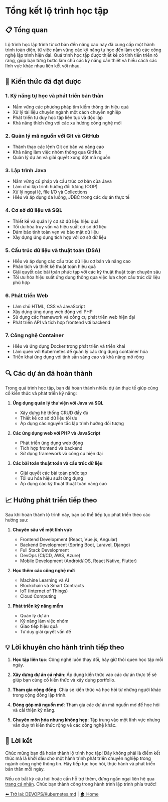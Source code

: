 # Tổng kết lộ trình học tập

## 📋 Tổng quan

Lộ trình học lập trình từ cơ bản đến nâng cao này đã cung cấp một hành trình toàn diện, từ việc nắm vững các kỹ năng tự học đến làm chủ các công nghệ lập trình hiện đại. Quá trình học tập được thiết kế có tính tiến triển rõ ràng, giúp bạn từng bước làm chủ các kỹ năng cần thiết và hiểu cách các lĩnh vực khác nhau liên kết với nhau.

## 🚀 Kiến thức đã đạt được

### 1. Kỹ năng tự học và phát triển bản thân

- Nắm vững các phương pháp tìm kiếm thông tin hiệu quả
- Xử lý tài liệu chuyên ngành một cách chuyên nghiệp
- Phát triển tư duy học tập liên tục và độc lập
- Khả năng thích ứng với các xu hướng công nghệ mới

### 2. Quản lý mã nguồn với Git và GitHub

- Thành thạo các lệnh Git cơ bản và nâng cao
- Khả năng làm việc nhóm thông qua GitHub
- Quản lý dự án và giải quyết xung đột mã nguồn

### 3. Lập trình Java

- Nắm vững cú pháp và cấu trúc cơ bản của Java
- Làm chủ lập trình hướng đối tượng (OOP)
- Xử lý ngoại lệ, file I/O và Collections
- Hiểu và áp dụng đa luồng, JDBC trong các dự án thực tế

### 4. Cơ sở dữ liệu và SQL

- Thiết kế và quản lý cơ sở dữ liệu hiệu quả
- Tối ưu hóa truy vấn và hiệu suất cơ sở dữ liệu
- Đảm bảo tính toàn vẹn và bảo mật dữ liệu
- Xây dựng ứng dụng tích hợp với cơ sở dữ liệu

### 5. Cấu trúc dữ liệu và thuật toán (DSA)

- Hiểu và áp dụng các cấu trúc dữ liệu cơ bản và nâng cao
- Phân tích và thiết kế thuật toán hiệu quả
- Giải quyết các bài toán phức tạp với các kỹ thuật thuật toán chuyên sâu
- Tối ưu hóa hiệu suất ứng dụng thông qua việc lựa chọn cấu trúc dữ liệu phù hợp

### 6. Phát triển Web

- Làm chủ HTML, CSS và JavaScript
- Xây dựng ứng dụng web động với PHP
- Sử dụng các framework và công cụ phát triển web hiện đại
- Phát triển API và tích hợp frontend với backend

### 7. Công nghệ Container

- Hiểu và ứng dụng Docker trong phát triển và triển khai
- Làm quen với Kubernetes để quản lý các ứng dụng container hóa
- Triển khai ứng dụng với tính sẵn sàng cao và khả năng mở rộng

## 🔍 Các dự án đã hoàn thành

Trong quá trình học tập, bạn đã hoàn thành nhiều dự án thực tế giúp củng cố kiến thức và phát triển kỹ năng:

1. **Ứng dụng quản lý thư viện với Java và SQL**
   - Xây dựng hệ thống CRUD đầy đủ
   - Thiết kế cơ sở dữ liệu tối ưu
   - Áp dụng các nguyên tắc lập trình hướng đối tượng

2. **Các ứng dụng web với PHP và JavaScript**
   - Phát triển ứng dụng web động
   - Tích hợp frontend và backend
   - Sử dụng framework và công cụ hiện đại

3. **Các bài toán thuật toán và cấu trúc dữ liệu**
   - Giải quyết các bài toán phức tạp
   - Tối ưu hóa hiệu suất ứng dụng
   - Áp dụng các kỹ thuật thuật toán nâng cao

## 📈 Hướng phát triển tiếp theo

Sau khi hoàn thành lộ trình này, bạn có thể tiếp tục phát triển theo các hướng sau:

1. **Chuyên sâu về một lĩnh vực**
   - Frontend Development (React, Vue.js, Angular)
   - Backend Development (Spring Boot, Laravel, Django)
   - Full Stack Development
   - DevOps (CI/CD, AWS, Azure)
   - Mobile Development (Android/iOS, React Native, Flutter)

2. **Học thêm các công nghệ mới**
   - Machine Learning và AI
   - Blockchain và Smart Contracts
   - IoT (Internet of Things)
   - Cloud Computing

3. **Phát triển kỹ năng mềm**
   - Quản lý dự án
   - Kỹ năng làm việc nhóm
   - Giao tiếp hiệu quả
   - Tư duy giải quyết vấn đề

## 💡 Lời khuyên cho hành trình tiếp theo

1. **Học tập liên tục**: Công nghệ luôn thay đổi, hãy giữ thói quen học tập mỗi ngày.

2. **Xây dựng dự án cá nhân**: Áp dụng kiến thức vào các dự án thực tế sẽ giúp bạn củng cố kiến thức và xây dựng portfolio.

3. **Tham gia cộng đồng**: Chia sẻ kiến thức và học hỏi từ những người khác trong cộng đồng lập trình.

4. **Đóng góp mã nguồn mở**: Tham gia các dự án mã nguồn mở để học hỏi và cải thiện kỹ năng.

5. **Chuyên môn hóa nhưng không hẹp**: Tập trung vào một lĩnh vực nhưng vẫn duy trì kiến thức rộng về các công nghệ khác.

## 🙏 Lời kết

Chúc mừng bạn đã hoàn thành lộ trình học tập! Đây không phải là điểm kết thúc mà là khởi đầu cho một hành trình phát triển chuyên nghiệp trong ngành công nghệ thông tin. Hãy tiếp tục học hỏi, thực hành và phát triển bản thân mỗi ngày.

Nếu có bất kỳ câu hỏi hoặc cần hỗ trợ thêm, đừng ngần ngại liên hệ qua [trang cá nhân](https://klpod221.com). Chúc bạn thành công trong hành trình lập trình phía trước!

[⬅️ Trở lại: DEVOPS/Kubernetes.md](../DEVOPS/Kubernetes.md) |
[🏠 Home](../README.md)
